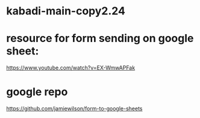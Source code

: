 # kabadi-main-copy2.24

# resource for form sending on google sheet:
https://www.youtube.com/watch?v=EX-WmwAPFak

# google repo 
https://github.com/jamiewilson/form-to-google-sheets
